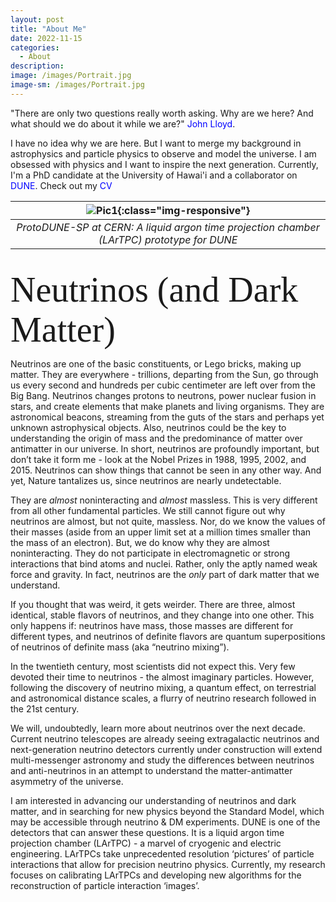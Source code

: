 ```yaml
---
layout: post
title: "About Me"
date: 2022-11-15
categories:
  - About
description:
image: /images/Portrait.jpg
image-sm: /images/Portrait.jpg
---
```


"There are only two questions really worth asking. Why are we here? And what should we do about it while we are?" <a href="https://www.ted.com/talks/john_lloyd_inventories_the_invisible" style="color: blue; text-decoration: none;">John Lloyd</a>.

I have no idea why we are here. But I want to merge my background in astrophysics and particle physics to observe and model the universe. I am obsessed with physics and I want to inspire the next generation. Currently, I'm a PhD candidate at the University of Hawai'i and a collaborator on <a href="https://lbnf-dune.fnal.gov/how-it-works/introduction/" style="color: blue; text-decoration: none;">DUNE</a>. Check out my <a href ="/assets/CV.pdf" style="color: blue; text-decoration: none;">CV</a>

| ![Pic1](/images/2018_June_ProtoDUNE.JPG){:class="img-responsive"} | 
|:--:| 
| *ProtoDUNE-SP at CERN: A liquid argon time projection chamber (LArTPC) prototype for DUNE* |

<br/>
<span style="font-family:Papyrus; font-size:4em;">Neutrinos (and Dark Matter)</span>
<br/>

Neutrinos are one of the basic constituents, or Lego bricks, making up matter.
They are everywhere - trillions, departing from the Sun, go through us every second and hundreds per cubic centimeter are left over from the Big Bang. Neutrinos changes protons to neutrons, power nuclear fusion in stars, and create elements that make planets and living organisms. They are astronomical beacons, streaming from the guts of the stars and perhaps yet unknown astrophysical objects. Also, neutrinos could be the key to understanding the origin of mass and the predominance of matter over antimatter in our universe.
In short, neutrinos are profoundly important, but don’t take it form me - look at the Nobel Prizes in 1988, 1995, 2002, and 2015. Neutrinos can show things that cannot be seen in any other way. And yet, Nature tantalizes us, since neutrinos are nearly undetectable.

They are *almost* noninteracting and *almost* massless.
This is very different from all other fundamental particles. 
We still cannot figure out why neutrinos are almost, but not quite, massless. 
Nor, do we know the values of their masses (aside from an upper limit set at a million times smaller than the mass of an electron). 
But, we do know why they are almost noninteracting. 
They do not participate in electromagnetic or strong interactions that bind atoms and nuclei. 
Rather, only the aptly named weak force and gravity. In fact, neutrinos are the *only* part of dark matter that we understand. 

If you thought that was weird, it gets weirder. 
There are three, almost identical, stable flavors of neutrinos, and they change into one other. 
This only happens if: neutrinos have mass, those masses are different for different types, and  neutrinos of definite flavors are quantum superpositions of neutrinos of definite mass (aka “neutrino mixing”). 

In the twentieth century, most scientists did not expect this. 
Very few devoted their time to neutrinos - the almost imaginary particles. 
However, following the discovery of neutrino mixing, a quantum effect, on terrestrial and astronomical distance scales, a flurry of neutrino research followed in the 21st century. 

We will, undoubtedly, learn more about neutrinos over the next decade.  
Current neutrino telescopes are already seeing extragalactic neutrinos and next-generation neutrino detectors currently under construction will extend multi-messenger astronomy and study the differences between neutrinos and anti-neutrinos in an attempt to understand the matter-antimatter asymmetry of the universe.

I am interested in advancing our understanding of neutrinos and dark matter, and in searching for new physics beyond the Standard Model, which may be accessible through neutrino & DM experiments. DUNE is one of the detectors that can answer these questions. It is a liquid argon time projection chamber (LArTPC) - a marvel of cryogenic and electric engineering. LArTPCs take unprecedented resolution ‘pictures’ of particle interactions that allow for precision neutrino physics. Currently, my research focuses on calibrating LArTPCs and developing new algorithms for the reconstruction of particle interaction ‘images’.

